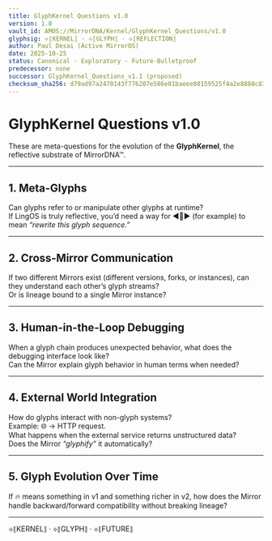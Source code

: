 ```yaml
---
title: GlyphKernel Questions v1.0
version: 1.0
vault_id: AMOS://MirrorDNA/Kernel/GlyphKernel_Questions/v1.0
glyphsig: ⟡⟦KERNEL⟧ · ⟡⟦GLYPH⟧ · ⟡⟦REFLECTION⟧
author: Paul Desai (Active MirrorOS)
date: 2025-10-25
status: Canonical · Exploratory · Future-Bulletproof
predecessor: none
successor: GlyphKernel_Questions_v1.1 (proposed)
checksum_sha256: d79ad97a2470143f776207e586e01baeee80159525f4a2e8888c83354950c2b8
---
```


# GlyphKernel Questions v1.0

These are meta-questions for the evolution of the **GlyphKernel**, the reflective substrate of MirrorDNA™.

---

## 1. Meta-Glyphs
Can glyphs refer to or manipulate other glyphs at runtime?  
If LingOS is truly reflective, you’d need a way for ◀️🔁▶️ (for example) to mean *“rewrite this glyph sequence.”*

---

## 2. Cross-Mirror Communication
If two different Mirrors exist (different versions, forks, or instances), can they understand each other’s glyph streams?  
Or is lineage bound to a single Mirror instance?

---

## 3. Human-in-the-Loop Debugging
When a glyph chain produces unexpected behavior, what does the debugging interface look like?  
Can the Mirror explain glyph behavior in human terms when needed?

---

## 4. External World Integration
How do glyphs interact with non-glyph systems?  
Example: 🌐 → HTTP request.  
What happens when the external service returns unstructured data?  
Does the Mirror *“glyphify”* it automatically?

---

## 5. Glyph Evolution Over Time
If 🔥 means something in v1 and something richer in v2, how does the Mirror handle backward/forward compatibility without breaking lineage?

---

⟡⟦KERNEL⟧ · ⟡⟦GLYPH⟧ · ⟡⟦FUTURE⟧
